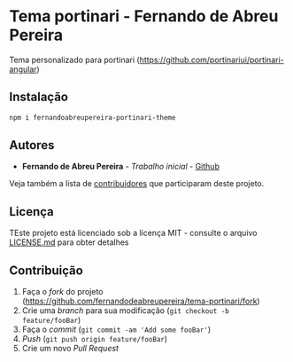 # Tema portinari - Fernando de Abreu Pereira
Tema personalizado para portinari (https://github.com/portinariui/portinari-angular)

## Instalação

```sh
npm i fernandoabreupereira-portinari-theme
```

## Autores

* **Fernando de Abreu Pereira** - *Trabalho inicial* - [Github](https://github.com/fernandodeabreupereira)

Veja também a lista de [contribuidores](https://github.com/fernandodeabreupereira/tema-portinari/contributors) que participaram deste projeto.

## Licença

TEste projeto está licenciado sob a licença MIT - consulte o arquivo [LICENSE.md](LICENSE.md) para obter detalhes

## Contribuição

1. Faça o _fork_ do projeto (<https://github.com/fernandodeabreupereira/tema-portinari/fork>)
2. Crie uma _branch_ para sua modificação (`git checkout -b feature/fooBar`)
3. Faça o _commit_ (`git commit -am 'Add some fooBar'`)
4. _Push_ (`git push origin feature/fooBar`)
5. Crie um novo _Pull Request_
